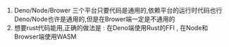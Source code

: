 1. Deno/Node/Brower 三个平台只要代码是通用的,依赖平台的运行时代码也行Deno/Node也许是通用的,但是在Brower端一定是不通用的
2. 想要rust代码能用,正确的做法是 : 在Deno端使用Rust的FFI , 在Node和Browser端使用WASM